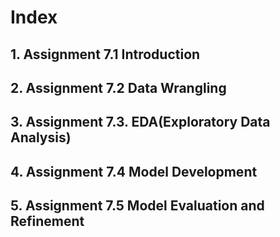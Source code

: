 # Index
## 1. Assignment 7.1 Introduction

## 2. Assignment 7.2 Data Wrangling

## 3. Assignment 7.3. EDA(Exploratory Data Analysis)

## 4. Assignment 7.4 Model Development

## 5. Assignment 7.5 Model Evaluation and Refinement

